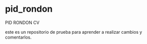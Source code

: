 # pid_rondon
PID RONDON CV


este es un repositorio de prueba para aprender a realizar cambios y comentarlos.
